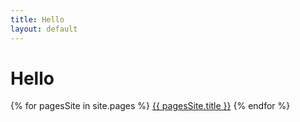 ```yaml
---
title: Hello
layout: default
---
```

# Hello #
{% for pagesSite in site.pages %}
         <a href="{{ pagesSite.url }}">{{ pagesSite.title }}</a>
{% endfor %}